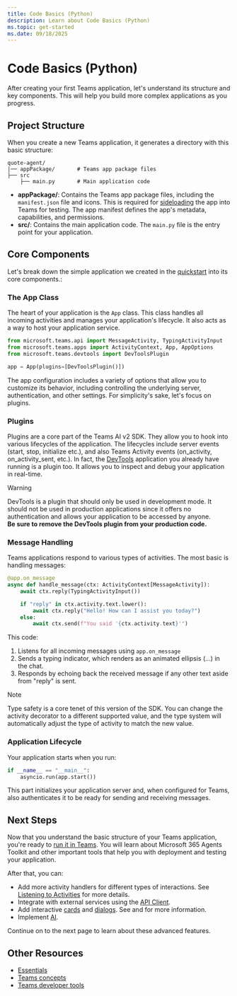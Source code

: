 ```yaml
---
title: Code Basics (Python)
description: Learn about Code Basics (Python)
ms.topic: get-started
ms.date: 09/18/2025
---
```


# Code Basics (Python)

After creating your first Teams application, let's understand its structure and key components. This will help you build more complex applications as you progress.

## Project Structure

When you create a new Teams application, it generates a directory with this basic structure:


```
quote-agent/
|── appPackage/       # Teams app package files
├── src
    ├── main.py       # Main application code
```

- **appPackage/**: Contains the Teams app package files, including the `manifest.json` file and icons. This is required for [sideloading](/microsoftteams/platform/concepts/deploy-and-publish/apps-upload) the app into Teams for testing. The app manifest defines the app's metadata, capabilities, and permissions.
- **src/**: Contains the main application code. The `main.py` file is the entry point for your application.

## Core Components

Let's break down the simple application we created in the [quickstart](quickstart.md) into its core components.:

### The App Class

The heart of your application is the `App` class. This class handles all incoming activities and manages your application's lifecycle. It also acts as a way to host your application service.


```python title="src/main.py"
from microsoft.teams.api import MessageActivity, TypingActivityInput
from microsoft.teams.apps import ActivityContext, App, AppOptions
from microsoft.teams.devtools import DevToolsPlugin

app = App(plugins=[DevToolsPlugin()])

```


The app configuration includes a variety of options that allow you to customize its behavior, including controlling the underlying server, authentication, and other settings. For simplicity's sake, let's focus on plugins.

### Plugins

Plugins are a core part of the Teams AI v2 SDK. They allow you to hook into various lifecycles of the application. The lifecycles include server events (start, stop, initialize etc.), and also Teams Activity events (on_activity, on_activity_sent, etc.). In fact, the [DevTools](~/developer-tools/devtools/overview.md) application you already have running is a plugin too. It allows you to inspect and debug your application in real-time.

> [!WARNING]
> DevTools is a plugin that should only be used in development mode. It should not be used in production applications since it offers no authentication and allows your application to be accessed by anyone.\
> **Be sure to remove the DevTools plugin from your production code.**

### Message Handling

Teams applications respond to various types of activities. The most basic is handling messages:

```python title="src/main.py"
@app.on_message
async def handle_message(ctx: ActivityContext[MessageActivity]):
    await ctx.reply(TypingActivityInput())

    if "reply" in ctx.activity.text.lower():
        await ctx.reply("Hello! How can I assist you today?")
    else:
        await ctx.send(f"You said '{ctx.activity.text}'")
```

This code:

1. Listens for all incoming messages using `app.on_message`
2. Sends a typing indicator, which renders as an animated ellipsis (…) in the chat.
3. Responds by echoing back the received message if any other text aside from "reply" is sent.

> [!NOTE]
> Type safety is a core tenet of this version of the SDK. You can change the activity decorator to a different supported value, and the type system will automatically adjust the type of activity to match the new value.

### Application Lifecycle

Your application starts when you run:


```python
if __name__ == "__main__":
    asyncio.run(app.start())
```


This part initializes your application server and, when configured for Teams, also authenticates it to be ready for sending and receiving messages.

## Next Steps

Now that you understand the basic structure of your Teams application, you're ready to [run it in Teams](./running-in-teams/running-in-teams.md). You will learn about Microsoft 365 Agents Toolkit and other important tools that help you with deployment and testing your application.

After that, you can:

- Add more activity handlers for different types of interactions. See [Listening to Activities](../essentials/on-activity/overview.md) for more details.
- Integrate with external services using the [API Client](../essentials/api.md).
- Add interactive [cards](../in-depth-guides/adaptive-cards/overview.md) and [dialogs](../in-depth-guides/dialogs/overview.md). See and for more information.
- Implement [AI](../in-depth-guides/ai/overview.md).

Continue on to the next page to learn about these advanced features.

## Other Resources

- [Essentials](../essentials/overview.md)
- [Teams concepts](~/teams/core-concepts.md)
- [Teams developer tools](~/developer-tools/overview.md)
